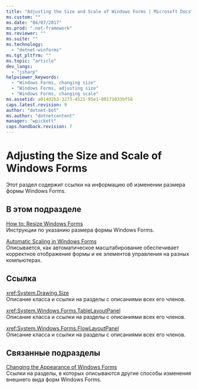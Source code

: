```yaml
---
title: "Adjusting the Size and Scale of Windows Forms | Microsoft Docs"
ms.custom: ""
ms.date: "04/07/2017"
ms.prod: ".net-framework"
ms.reviewer: ""
ms.suite: ""
ms.technology: 
  - "dotnet-winforms"
ms.tgt_pltfrm: ""
ms.topic: "article"
dev_langs: 
  - "jsharp"
helpviewer_keywords: 
  - "Windows Forms, changing size"
  - "Windows Forms, adjusting size"
  - "Windows Forms, changing scale"
ms.assetid: a014d2b3-3273-4521-95e1-00171033bf58
caps.latest.revision: 9
author: "dotnet-bot"
ms.author: "dotnetcontent"
manager: "wpickett"
caps.handback.revision: 7
---
```

# Adjusting the Size and Scale of Windows Forms
Этот раздел содержит ссылки на информацию об изменении размера формы Windows Forms.  
  
## В этом подразделе  
 [How to: Resize Windows Forms](../../../docs/framework/winforms/how-to-resize-windows-forms.md)  
 Инструкции по указанию размера формы Windows Forms.  
  
 [Automatic Scaling in Windows Forms](../../../docs/framework/winforms/automatic-scaling-in-windows-forms.md)  
 Описывается, как автоматическое масштабирование обеспечивает корректное отображение формы и ее элементов управления на разных компьютерах.  
  
## Ссылка  
 <xref:System.Drawing.Size>  
 Описание класса и ссылки на разделы с описаниями всех его членов.  
  
 <xref:System.Windows.Forms.TableLayoutPanel>  
 Описание класса и ссылки на разделы с описаниями всех его членов.  
  
 <xref:System.Windows.Forms.FlowLayoutPanel>  
 Описание класса и ссылки на разделы с описаниями всех его членов.  
  
## Связанные подразделы  
 [Changing the Appearance of Windows Forms](../../../docs/framework/winforms/changing-the-appearance-of-windows-forms.md)  
 Ссылки на разделы, в которых описываются другие способы изменения внешнего вида форм Windows Forms.